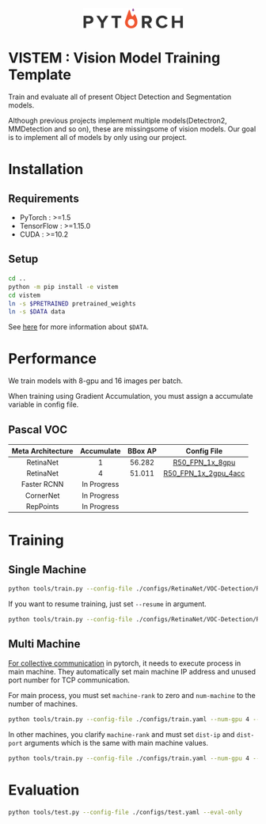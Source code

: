 <p align="center"><img width="40%" src="./img/pytorch.png"></p>

# VISTEM : Vision Model Training Template
Train and evaluate all of present Object Detection and Segmentation models. 

Although previous projects implement multiple models(Detectron2, MMDetection and so on), these are missingsome of vision models.  Our goal is to implement all of models by only using our project.

# Installation
## Requirements
- PyTorch : >=1.5
- TensorFlow : >=1.15.0
- CUDA : >=10.2

## Setup
```bash
cd ..
python -m pip install -e vistem
cd vistem
ln -s $PRETRAINED pretrained_weights
ln -s $DATA data
```
See [here](./vistem/loader/data) for more information about `$DATA`.

# Performance
We train models with 8-gpu and 16 images per batch.

When training using Gradient Accumulation, you must assign a accumulate variable in config file.

## Pascal VOC
| Meta Architecture | Accumulate| BBox AP   | Config File   |
| :---:             | :---:     | :---:     | :---:         |
| RetinaNet         | 1         | 56.282    | [R50_FPN_1x_8gpu](./configs/RetinaNet/VOC-Detection/R50_FPN_1x_8gpu.yaml) |
| RetinaNet         | 4         | 51.011    | [R50_FPN_1x_2gpu_4acc](./configs/RetinaNet/VOC-Detection/R50_FPN_1x_2gpu_4acc.yaml) |
| Faster RCNN       | In Progress|          | |
| CornerNet         | In Progress|          | |
| RepPoints         | In Progress|          | |



# Training
## Single Machine
```bash
python tools/train.py --config-file ./configs/RetinaNet/VOC-Detection/R50_FPN_1x_8gpu.yaml --num-gpu 8
```

If you want to resume training, just set `--resume` in argument.
```bash
python tools/train.py --config-file ./configs/RetinaNet/VOC-Detection/R50_FPN_1x_8gpu.yaml --num-gpu 8 --resume
```

## Multi Machine
[For collective communication](https://pytorch.org/tutorials/intermediate/dist_tuto.html#collective-communication) in pytorch, it needs to execute process in main machine.
They automatically set main machine IP address and unused port number for TCP communication.

For main process, you must set `machine-rank` to zero and `num-machine` to the number of machines.
```bash
python tools/train.py --config-file ./configs/train.yaml --num-gpu 4 --num-machine 2 --machine-rank 0
```

In other machines, you clarify `machine-rank` and must set `dist-ip` and `dist-port` arguments which is the same with main machine values.
```bash
python tools/train.py --config-file ./configs/train.yaml --num-gpu 4 --dist-ip xxx.xxx.xxx.xxx dist-port xxxx --num-machine 2 --machine-rank 1
```

# Evaluation
```bash
python tools/test.py --config-file ./configs/test.yaml --eval-only
```